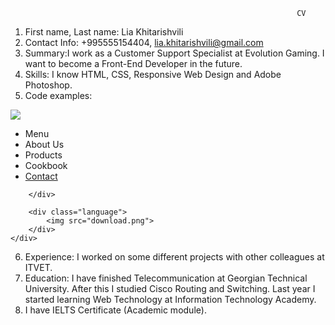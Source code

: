                                                                     CV
1.	First name, Last name: Lia Khitarishvili 
2.	Contact Info: +995555154404, lia.khitarishvili@gmail.com
3.	Summary:I work as a Customer Support Specialist at Evolution Gaming.  I want to become a Front-End Developer in the future. 
4.	Skills: I know HTML, CSS, Responsive Web Design and Adobe Photoshop.
5.	Code examples:
 <div class="winter">
        <div class="logo">
           <a href="index.html">    <img src="105836403-asparagus-plant-tied-in-bundle-logo-design-natural-and-organic-food-agriculture-and-nature-vector-de.jpg">   </a>
        </div>
        <div class="menu">
            <ul>
                <li> Menu </li>
                <li> About Us </li>
                <li> Products </li>
                <li> Cookbook </li>
                <a href="contact.html"> <li> Contact </li> </a>
                </ul>

        </div>

        <div class="language">
            <img src="download.png">
        </div>
    </div>
 
6.	Experience: I worked on some different projects with other colleagues at ITVET.
7.	Education: I have finished Telecommunication at Georgian Technical University. After this I studied Cisco Routing and Switching. Last year I started learning Web Technology at Information Technology Academy.
8.	I have IELTS Certificate (Academic module). 

